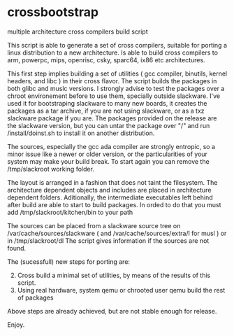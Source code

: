 # crossbootstrap
multiple architecture cross compilers build script

This script is able to generate a set of cross compilers, suitable for porting a linux distribution to a new architecture.
Is able to build cross compilers to arm, powerpc, mips, openrisc, csky, sparc64, ix86 etc architectures.

This first step implies building a set of utilities ( gcc compiler, binutils, kernel headers, and libc ) in their cross flavor.
The script builds the packages in both glibc and muslc versions.
I strongly advise to test the packages over a chroot environement before to use them, specially outside slackware.
I've used it for bootstraping slackware to many new boards, it creates the packages as a tar archive, if you are not using slackware, or as a txz slackware package if you are.
The packages provided on the release are the slackware version, but you can untar the package over "/" and run /install/doinst.sh to install it on another distribution.

The sources, especially the gcc ada compiler are strongly entropic, so a minor issue like a newer or older version, or the particularities of your system may make your build break.
To start again you can remove the /tmp/slackroot working folder.

The layout is arranged in a fashion that does not taint the filesystem. The architecture dependent objects and includes are placed in architecture dependent folders.
Aditionally, the intermediate executables left behind after build are able to start to build packages. In orded to do that you must add /tmp/slackroot/kitchen/bin to your path

The sources can be placed from a slackware source tree on /var/cache/sources/slackware ( and /var/cache/sources/extra/l for musl ) or in  /tmp/slackroot/dl
The script gives information if the sources are not found.

The (sucessfull) new steps for porting are:

2) Cross build a minimal set of utilities, by means of the results of this script.
3) Using real hardware, system qemu or chrooted user qemu build the rest of packages

Above steps are already achieved, but are not stable enough for release.

Enjoy.


